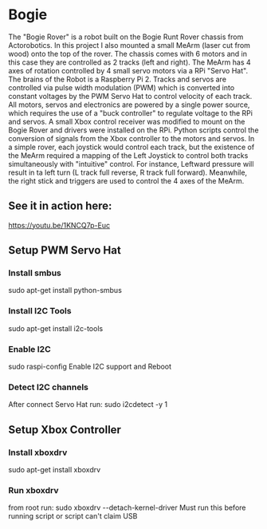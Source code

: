 # Bogie
The "Bogie Rover" is a robot built on the Bogie Runt Rover chassis from Actorobotics.  In this project I also mounted a small MeArm (laser cut from wood) onto the top of the rover.  The chassis comes with 6 motors and in this case they are controlled as 2 tracks (left and right).  The MeArm has 4 axes of rotation controlled by 4 small servo motors via a RPi "Servo Hat".  The brains of the Robot is a Raspberry Pi 2.  Tracks and servos are controlled via pulse width modulation (PWM) which is converted into constant voltages by the PWM Servo Hat to control velocity of each track. All motors, servos and electronics are powered by a single power source, which requires the use of a "buck controller" to regulate voltage to the RPi and servos. A small Xbox control receiver was modified to mount on the Bogie Rover and drivers were installed on the RPi.  Python scripts control the conversion of signals from the Xbox controller to the motors and servos.  In a simple rover, each joystick would control each track, but the existence of the MeArm required a mapping of the Left Joystick to control both tracks simultaneously with "intuitive" control.  For instance, Leftward pressure will result in ta left turn (L track full reverse, R track full forward).  Meanwhile, the right stick and triggers are used to control the 4 axes of the MeArm.

## See it in action here:
https://youtu.be/1KNCQ7p-Euc

## Setup PWM Servo Hat

### Install smbus
sudo apt-get install python-smbus

### Install I2C Tools 
sudo apt-get install i2c-tools

### Enable I2C
sudo raspi-config
Enable I2C support and Reboot

### Detect I2C channels
After connect Servo Hat run:
sudo i2cdetect -y 1

## Setup Xbox Controller

### Install xboxdrv
sudo apt-get install xboxdrv

### Run xboxdrv
from root run:
sudo xboxdrv --detach-kernel-driver
Must run this before running script or script can't claim USB


